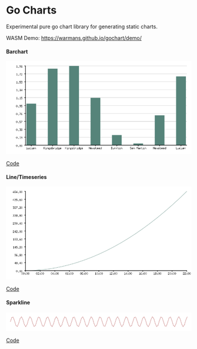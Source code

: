 # Go Charts

Experimental pure go chart library for generating static charts.

WASM Demo: https://warmans.github.io/gochart/demo/

#### Barchart

![](examples/barchart/example.png)

[Code](examples/barchart/main.go)

#### Line/Timeseries
 
![](examples/timeseries/example.png)

[Code](examples/timeseries/main.go)

#### Sparkline

![](examples/sparkline/example.png)

[Code](examples/sparkline/main.go)